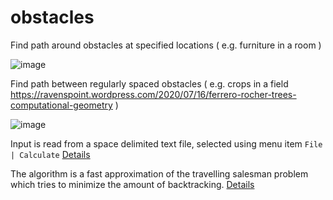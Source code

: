# obstacles

Find path around obstacles at specified locations ( e.g. furniture in a room )

![image](https://user-images.githubusercontent.com/2046227/205959088-e1c35840-4f1b-4dd2-aee5-be896d8e9573.png)

Find path between regularly spaced obstacles ( e.g. crops in a field https://ravenspoint.wordpress.com/2020/07/16/ferrero-rocher-trees-computational-geometry )

![image](https://user-images.githubusercontent.com/2046227/209706623-917352dd-639a-47b2-8f00-89363824809b.png)

Input is read from a space delimited text file, selected using menu item `File | Calculate`  [Details](https://github.com/JamesBremner/obstacles/wiki/Input-Format)

The algorithm is a fast approximation of the travelling salesman problem which tries to minimize the amount of backtracking. [Details](https://github.com/JamesBremner/obstacles/wiki/Algorithm)
